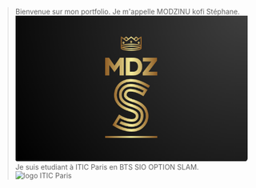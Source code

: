 > Bienvenue sur mon portfolio.
>Je m'appelle MODZINU kofi Stéphane.
![Mon logo](./public/asset/LOGO%20MDZ.png)
>Je suis etudiant à ITIC Paris en BTS SIO OPTION SLAM.
![logo ITIC Paris](https://studl.com/assets/uploads/logo_ecoles/689/image5c17c48fea4f89.44690908.jpg)